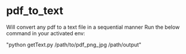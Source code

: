 # pdf_to_text
Will convert any pdf to a text file in a sequential manner
Run the below command in your activated env:

"python getText.py /path/to/pdf_png_jpg /path/output"


